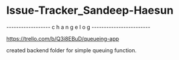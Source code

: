 # Issue-Tracker_Sandeep-Haesun

------------------ c h a n g e l o g ------------------------

https://trello.com/b/Q3i8EBuD/queueing-app

created backend folder for simple queuing function.